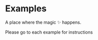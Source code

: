 # Examples

A place where the magic :sparkles: happens.

Please go to each example for instructions
